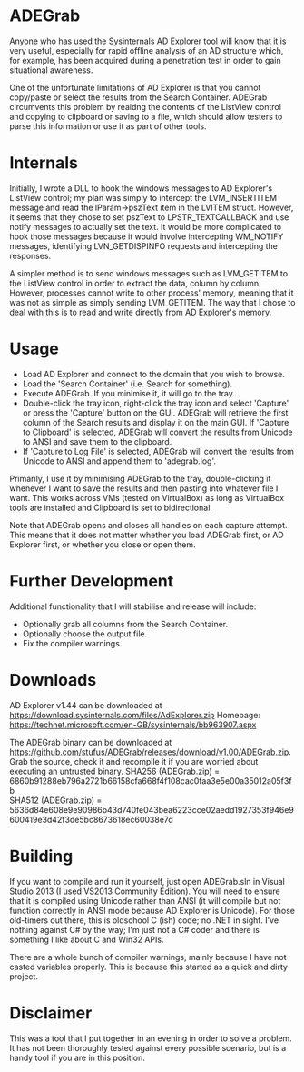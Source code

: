 # ADEGrab
Anyone who has used the Sysinternals AD Explorer tool will know that it is very useful, especially for rapid offline analysis of an AD structure which, for example, has been acquired during a penetration test in order to gain situational awareness.

One of the unfortunate limitations of AD Explorer is that you cannot copy/paste or select the results from the Search Container. ADEGrab circumvents this problem by reaidng the contents of the ListView control and copying to clipboard or saving to a file, which should allow testers to parse this information or use it as part of other tools.

# Internals
Initially, I wrote a DLL to hook the windows messages to AD Explorer's ListView control; my plan was simply to intercept the LVM_INSERTITEM message and read the lParam->pszText item in the LVITEM struct. However, it seems that they chose to set pszText to LPSTR_TEXTCALLBACK and use notify messages to actually set the text. It would be more complicated to hook those messages because it would involve intercepting WM_NOTIFY messages, identifying LVN_GETDISPINFO requests and intercepting the responses. 

A simpler method is to send windows messages such as LVM_GETITEM to the ListView control in order to extract the data, column by column. However, processes cannot write to other process' memory, meaning that it was not as simple as simply sending LVM_GETITEM. The way that I chose to deal with this is to read and write directly from AD Explorer's memory.

# Usage
- Load AD Explorer and connect to the domain that you wish to browse.
- Load the 'Search Container' (i.e. Search for something).
- Execute ADEGrab. If you minimise it, it will go to the tray.
- Double-click the tray icon, right-click the tray icon and select 'Capture' or press the 'Capture' button on the GUI. ADEGrab will retrieve the first column of the Search results and display it on the main GUI. If 'Capture to Clipboard' is selected, ADEGrab will convert the results from Unicode to ANSI and save them to the clipboard.
- If 'Capture to Log File' is selected, ADEGrab will convert the results from Unicode to ANSI and append them to 'adegrab.log'.

Primarily, I use it by minimising ADEGrab to the tray, double-clicking it whenever I want to save the results and then pasting into whatever file I want. This works across VMs (tested on VirtualBox) as long as VirtualBox tools are installed and Clipboard is set to bidirectional.

Note that ADEGrab opens and closes all handles on each capture attempt. This means that it does not matter whether you load ADEGrab first, or AD Explorer first, or whether you close or open them.

# Further Development

Additional functionality that I will stabilise and release will include:
- Optionally grab all columns from the Search Container.
- Optionally choose the output file.
- Fix the compiler warnings.

# Downloads

AD Explorer v1.44 can be downloaded at https://download.sysinternals.com/files/AdExplorer.zip
Homepage: https://technet.microsoft.com/en-GB/sysinternals/bb963907.aspx
 
The ADEGrab binary can be downloaded at https://github.com/stufus/ADEGrab/releases/download/v1.00/ADEGrab.zip. Grab the source, check it and recompile it if you are worried about executing an untrusted binary.
SHA256 (ADEGrab.zip) = 6860b91288eb796a2721b66158cfa668f4f108cac0faa3e5e00a35012a05f3fb                
SHA512 (ADEGrab.zip) = 5636d84e608e9e90986b43d740fe043bea6223cce02aedd1927353f946e9600419e3d42f3de5bc8673618ec60038e7d

# Building

If you want to compile and run it yourself, just open ADEGrab.sln in Visual Studio 2013 (I used VS2013 Community Edition). You will need to ensure that it is compiled using Unicode rather than ANSI (it will compile but not function correctly in ANSI mode because AD Explorer is Unicode). For those old-timers out there, this is oldschool C (ish) code; no .NET in sight. I've nothing against C# by the way; I'm just not a C# coder and there is something I like about C and Win32 APIs.

There are a whole bunch of compiler warnings, mainly because I have not casted variables properly. This is because this started as a quick and dirty project.

# Disclaimer
This was a tool that I put together in an evening in order to solve a problem. It has not been thoroughly tested against every possible scenario, but is a handy tool if you are in this position. 
